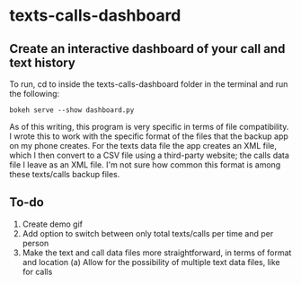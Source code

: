 # texts-calls-dashboard

## Create an interactive dashboard of your call and text history

To run, cd to inside the texts-calls-dashboard folder in the terminal and run the following:

```shell
bokeh serve --show dashboard.py
```

As of this writing, this program is very specific in terms of file compatibility. I wrote this to work with the specific format of the files that the backup app on my phone creates. For the texts data file the app creates an XML file, which I then convert to a CSV file using a third-party website; the calls data file I leave as an XML file. I'm not sure how common this format is among these texts/calls backup files.

## To-do

1. Create demo gif
2. Add option to switch between only total texts/calls per time and per person
3. Make the text and call data files more straightforward, in terms of format and location
   (a) Allow for the possibility of multiple text data files, like for calls

